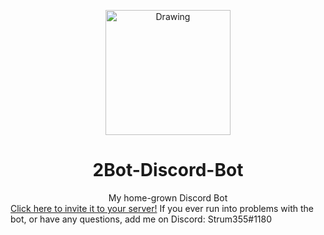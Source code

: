 
<p align="center">
<img src="http://i.imgur.com/Zmzdnd5.png" alt="Drawing" width=200px />
</p>
<div align="center"><h1>2Bot-Discord-Bot</h1>
My home-grown Discord Bot
</div>
<a href="https://discordapp.com/api/oauth2/authorize?client_id=301819949683572738&scope=bot&permissions=11264">Click here to invite it to your server!</a>
If you ever run into problems with the bot, or have any questions, add me on Discord: Strum355#1180
